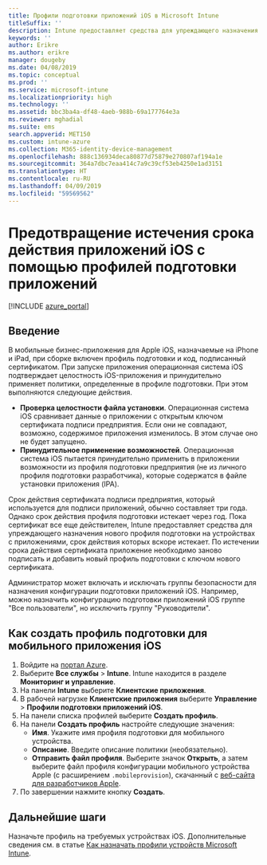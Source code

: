 ```yaml
---
title: Профили подготовки приложений iOS в Microsoft Intune
titleSuffix: ''
description: Intune предоставляет средства для упреждающего назначения нового профиля подготовки на устройствах с приложениями, срок действия которых вскоре истекает.
keywords: ''
author: Erikre
ms.author: erikre
manager: dougeby
ms.date: 04/08/2019
ms.topic: conceptual
ms.prod: ''
ms.service: microsoft-intune
ms.localizationpriority: high
ms.technology: ''
ms.assetid: bbc3ba4a-df48-4aeb-988b-69a177764e3a
ms.reviewer: mghadial
ms.suite: ems
search.appverid: MET150
ms.custom: intune-azure
ms.collection: M365-identity-device-management
ms.openlocfilehash: 888c136934deca80877d75879e270807af194a1e
ms.sourcegitcommit: 364a7dbc7eaa414c7a9c39cf53eb4250e1ad3151
ms.translationtype: HT
ms.contentlocale: ru-RU
ms.lasthandoff: 04/09/2019
ms.locfileid: "59569562"
---
```

# <a name="use-ios-app-provisioning-profiles-to-prevent-your-apps-from-expiring"></a>Предотвращение истечения срока действия приложений iOS с помощью профилей подготовки приложений

[!INCLUDE [azure_portal](./includes/azure_portal.md)]

## <a name="introduction"></a>Введение

В мобильные бизнес-приложения для Apple iOS, назначаемые на iPhone и iPad, при сборке включен профиль подготовки и код, подписанный сертификатом. При запуске приложения операционная система iOS подтверждает целостность iOS-приложения и принудительно применяет политики, определенные в профиле подготовки. При этом выполняются следующие действия.

- **Проверка целостности файла установки**. Операционная система iOS сравнивает данные о приложении с открытым ключом сертификата подписи предприятия. Если они не совпадают, возможно, содержимое приложения изменилось. В этом случае оно не будет запущено.
- **Принудительное применение возможностей**. Операционная система iOS пытается принудительно применить в приложении возможности из профиля подготовки предприятия (не из личного профиля подготовки разработчика), которые содержатся в файле установки приложения (IPA).


Срок действия сертификата подписи предприятия, который используется для подписи приложений, обычно составляет три года. Однако срок действия профиля подготовки истекает через год. Пока сертификат все еще действителен, Intune предоставляет средства для упреждающего назначения нового профиля подготовки на устройствах с приложениями, срок действия которых вскоре истекает.
По истечении срока действия сертификата приложение необходимо заново подписать и добавить новый профиль подготовки с ключом нового сертификата.

Администратор может включать и исключать группы безопасности для назначения конфигурации подготовки приложений iOS. Например, можно назначить конфигурацию подготовки приложений iOS группе "Все пользователи", но исключить группу "Руководители".

## <a name="how-to-create-an-ios-mobile-app-provisioning-profile"></a>Как создать профиль подготовки для мобильного приложения iOS

1. Войдите на [портал Azure](https://portal.azure.com).
2. Выберите **Все службы** > **Intune**. Intune находится в разделе **Мониторинг и управление**.
3. На панели **Intune** выберите **Клиентские приложения**.
1.  В рабочей нагрузке **Клиентские приложения** выберите **Управление** > **Профили подготовки приложений iOS**.
2.  На панели списка профилей выберите **Создать профиль**.
3. На панели **Создать профиль** настройте следующие значения:
    - **Имя**. Укажите имя профиля подготовки для мобильного устройства.
    - **Описание**. Введите описание политики (необязательно).
    - **Отправить файл профиля**. Выберите значок **Открыть**, а затем выберите файл профиля конфигурации мобильного устройства Apple (с расширением `.mobileprovision`), скачанный с [веб-сайта для разработчиков Apple](https://developer.apple.com/).
4. По завершении нажмите кнопку **Создать**.

## <a name="next-steps"></a>Дальнейшие шаги

Назначьте профиль на требуемых устройствах iOS. Дополнительные сведения см. в статье [Как назначать профили устройств Microsoft Intune](device-profile-assign.md).
